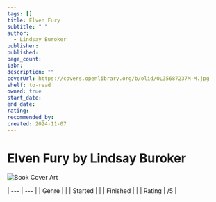 ```yaml
---
tags: []
title: Elven Fury
subtitle: " "
author:
  - Lindsay Buroker
publisher: 
published: 
page_count: 
isbn: 
description: ""
coverUrl: https://covers.openlibrary.org/b/olid/OL35687237M-M.jpg
shelf: to-read
owned: true
start_date: 
end_date: 
rating: 
recommended_by: 
created: 2024-11-07
---
```


# Elven Fury by Lindsay Buroker

![Book Cover Art](https://covers.openlibrary.org/b/olid/OL35687237M-M.jpg)


| --- | --- |
| Genre |  |
| Started |  |
| Finished |  |
| Rating | /5 |

